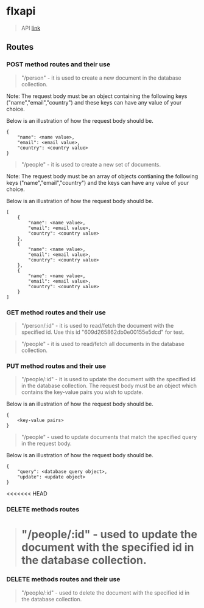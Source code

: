 # flxapi

> API
> [link](https://flxapi.herokuapp.com)

## Routes

### POST method routes and their use

> "/person" - it is used to create a new document in the database collection.

<p>Note: The request body must be an object containing the following keys ("name","email","country") and these keys can have any value of your choice.
<p>Below is an illustration of how the request body should be.

```
{
    "name": <name value>,
    "email": <email value>,
    "country": <country value>
}
```

> "/people" - it is used to create a new set of documents.

<p>Note: The request body must be an array of objects contianing the following keys ("name","email","country") and the keys can have any value of your choice.
<p>Below is an illustration of how the request body should be.

```
[
    {
        "name": <name value>,
        "email": <email value>,
        "country": <country value>
    },
    {
        "name": <name value>,
        "email": <email value>,
        "country": <country value>
    },
    {
        "name": <name value>,
        "email": <email value>,
        "country": <country value>
    }
]
```

### GET method routes and their use

> "/person/:id" - it is used to read/fetch the document with the specified id. Use this id "609d265862db0e00155e5dcd" for test.

> "/people" - it is used to read/fetch all documents in the database collection.

### PUT method routes and their use

> "/people/:id" - it is used to update the document with the specified id in the database collection. The request body must be an object which contains the key-value pairs you wish to update.

<p>Below is an illustration of how the request body should be.

```
{
    <key-value pairs>
}
```

> "/people" - used to update documents that match the specified query in the request body.

<p>Below is an illustration of how the request body should be.</p>

```
{
    "query": <database query object>,
    "update": <update object>
}
```

<<<<<<< HEAD

### DELETE methods routes

> # "/people/:id" - used to update the document with the specified id in the database collection.

### DELETE methods routes and their use

> "/people/:id" - used to delete the document with the specified id in the database collection.
